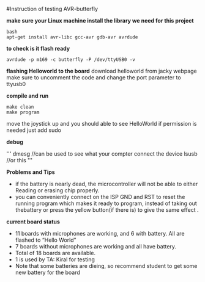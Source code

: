 #Instruction of testing AVR-butterfly

**make sure your Linux machine install the library we need for this project**

	bash
	apt-get install avr-libc gcc-avr gdb-avr avrdude


**to check is it flash ready**

	avrdude -p m169 -c butterfly -P /dev/ttyUSB0 -v
	

**flashing Helloworld to the board**
download helloworld from jacky webpage
make sure to uncomment the code and change the port parameter to ttyusb0

**compile and run**


	make clean
	make program


move the joystick up and you should able to see HelloWorld
if permission is needed just add sudo

**debug**

'''
	dmesg //can be used to see what your compter connect the device
	lsusb //or this
''' 

**Problems and Tips**
 * if the battery is nearly dead, the microcontroller will not be able to either Reading or erasing chip properly.
 * you can conveniently connect on the ISP GND and RST to reset the running program which makes it ready to program, instead of taking out thebattery or press the yellow button(if there is) to give the same effect .

**current board status**
 * 11 boards with microphones are working, and 6 with battery. All are flashed to “Hello World”
 * 7 boards without microphones are working and all have battery.
 * Total of 18 boards are available.
 * 1 is used by TA: Kiral for testing 
 * Note that some batteries are dieing, so recommend student to get some new battery for the board

